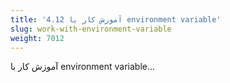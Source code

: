 ```yaml
---
title: '4.12 آموزش کار با environment variable'
slug: work-with-environment-variable
weight: 7012
---
```


آموزش کار با environment variable...